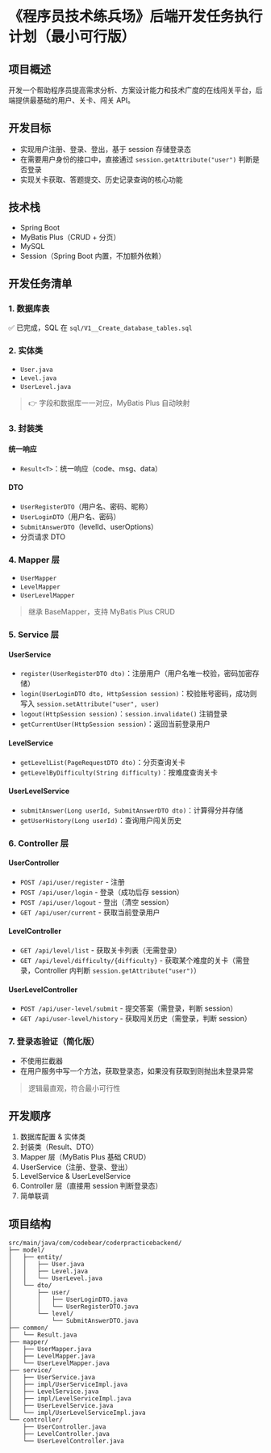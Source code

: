 # 《程序员技术练兵场》后端开发任务执行计划（最小可行版）

## 项目概述

开发一个帮助程序员提高需求分析、方案设计能力和技术广度的在线闯关平台，后端提供最基础的用户、关卡、闯关 API。

## 开发目标

- 实现用户注册、登录、登出，基于 session 存储登录态
- 在需要用户身份的接口中，直接通过 `session.getAttribute("user")` 判断是否登录
- 实现关卡获取、答题提交、历史记录查询的核心功能

## 技术栈

- Spring Boot
- MyBatis Plus（CRUD + 分页）
- MySQL
- Session（Spring Boot 内置，不加额外依赖）

## 开发任务清单

### 1. 数据库表

✅ 已完成，SQL 在 `sql/V1__Create_database_tables.sql`

### 2. 实体类

- `User.java`
- `Level.java`
- `UserLevel.java`

> 👉 字段和数据库一一对应，MyBatis Plus 自动映射

### 3. 封装类

#### 统一响应
- `Result<T>`：统一响应（code、msg、data）

#### DTO
- `UserRegisterDTO`（用户名、密码、昵称）
- `UserLoginDTO`（用户名、密码）
- `SubmitAnswerDTO`（levelId、userOptions）
- 分页请求 DTO

### 4. Mapper 层

- `UserMapper`
- `LevelMapper`
- `UserLevelMapper`

> 继承 BaseMapper，支持 MyBatis Plus CRUD

### 5. Service 层

#### UserService
- `register(UserRegisterDTO dto)`：注册用户（用户名唯一校验，密码加密存储）
- `login(UserLoginDTO dto, HttpSession session)`：校验账号密码，成功则写入 `session.setAttribute("user", user)`
- `logout(HttpSession session)`：`session.invalidate()` 注销登录
- `getCurrentUser(HttpSession session)`：返回当前登录用户

#### LevelService
- `getLevelList(PageRequestDTO dto)`：分页查询关卡
- `getLevelByDifficulty(String difficulty)`：按难度查询关卡

#### UserLevelService
- `submitAnswer(Long userId, SubmitAnswerDTO dto)`：计算得分并存储
- `getUserHistory(Long userId)`：查询用户闯关历史

### 6. Controller 层

#### UserController
- `POST /api/user/register` - 注册
- `POST /api/user/login` - 登录（成功后存 session）
- `POST /api/user/logout` - 登出（清空 session）
- `GET /api/user/current` - 获取当前登录用户

#### LevelController
- `GET /api/level/list` - 获取关卡列表（无需登录）
- `GET /api/level/difficulty/{difficulty}` - 获取某个难度的关卡（需登录，Controller 内判断 `session.getAttribute("user")`）

#### UserLevelController
- `POST /api/user-level/submit` - 提交答案（需登录，判断 session）
- `GET /api/user-level/history` - 获取闯关历史（需登录，判断 session）

### 7. 登录态验证（简化版）

- 不使用拦截器
- 在用户服务中写一个方法，获取登录态，如果没有获取到则抛出未登录异常

> 逻辑最直观，符合最小可行性

## 开发顺序

1. 数据库配置 & 实体类
2. 封装类（Result、DTO）
3. Mapper 层（MyBatis Plus 基础 CRUD）
4. UserService（注册、登录、登出）
5. LevelService & UserLevelService
6. Controller 层（直接用 session 判断登录态）
7. 简单联调

## 项目结构

```
src/main/java/com/codebear/coderpracticebackend/
├── model/
│   ├── entity/
│   │   ├── User.java
│   │   ├── Level.java
│   │   └── UserLevel.java
│   └── dto/
│       ├── user/
│       │   ├── UserLoginDTO.java
│       │   └── UserRegisterDTO.java
│       └── level/
│           └── SubmitAnswerDTO.java
├── common/
│   └── Result.java
├── mapper/
│   ├── UserMapper.java
│   ├── LevelMapper.java
│   └── UserLevelMapper.java
├── service/
│   ├── UserService.java
│   ├── impl/UserServiceImpl.java
│   ├── LevelService.java
│   ├── impl/LevelServiceImpl.java
│   ├── UserLevelService.java
│   └── impl/UserLevelServiceImpl.java
└── controller/
    ├── UserController.java
    ├── LevelController.java
    └── UserLevelController.java
```